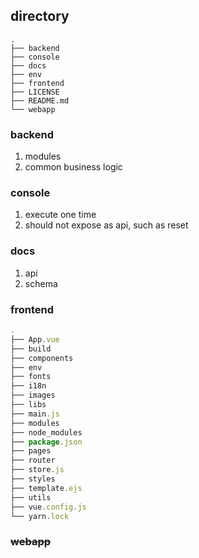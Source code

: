 ## directory

```
.
├── backend
├── console
├── docs
├── env
├── frontend
├── LICENSE
├── README.md
└── webapp
```

### backend

1. modules
2. common business logic

### console

1. execute one time
2. should not expose as api, such as reset

### docs

1. api
2. schema

### frontend

```js
.
├── App.vue
├── build
├── components
├── env
├── fonts
├── i18n
├── images
├── libs
├── main.js
├── modules
├── node_modules
├── package.json
├── pages
├── router
├── store.js
├── styles
├── template.ejs
├── utils
├── vue.config.js
└── yarn.lock
```

### ~~webapp~~
